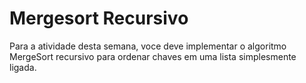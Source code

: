 # Mergesort Recursivo
Para a atividade desta semana, voce deve implementar o algoritmo MergeSort recursivo para ordenar chaves em uma lista simplesmente ligada.